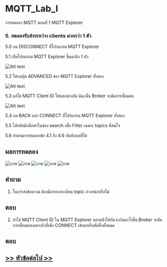 # MQTT_Lab_I
การทดลอง MQTT ตอนที่ 1  MQTT Explorer


### 5. ทดลองรับส่งระหว่าง clients มากกว่า 1 ตัว

5.0 กด DISCONNECT ที่โปรแกรม MQTT Explorer 

5.1 เปิดโปรแกรม MQTT Explorer ขึ้นมาอีก 1 ตัว

![Alt text](Pictures/Picture-11.png)

5.2 ให้กดปุ่ม ADVANCED ของ MQTT Explorer ทั้งสอง

![Alt text](./Pictures/Picture-12.png)


5.3 แก้ไข MQTT Client ID ให้แตกต่างกัน มิฉะนั้น Broker จะตัดการเชื่อมต่อ

![Alt text](./Pictures/Picture-13.png)

5.4 กด BACK และ CONNECT ที่โปรแกรม MQTT Explorer ทั้งสอง

5.5 ใส่รหัสนักศึกษาในช่อง search เพื่อ Filter เฉพาะ topics ที่สนใจ

5.6 ทำตามการทดลองข้อ 4.1 ถึง 4.6  บันทึกผลที่ได้

## ผลการทดลอง
![ภาพ](https://github.com/kammam19/MQTT_Lab_I/assets/112167732/b3412ac1-2aae-465e-b4c4-0478f3235497)
![ภาพ](https://github.com/kammam19/MQTT_Lab_I/assets/112167732/95cb5467-d50a-451d-893c-49b575f4e156)
![ภาพ](https://github.com/kammam19/MQTT_Lab_I/assets/112167732/c4603389-5566-434e-b6e4-0497ffd4724d)
![ภาพ](https://github.com/kammam19/MQTT_Lab_I/assets/112167732/1ca89fdd-aa46-4c7e-af51-f252f50c4856)
![ภาพ](https://github.com/kammam19/MQTT_Lab_I/assets/112167732/3100cb16-1497-41ec-bb9e-7abf17293176)

## คำถาม 

1. ในการส่งข้อความ ต้องมีการลงทะเบียน topic ล่วงหน้าหรือไม่
## ตอบ 

2. ถ้าใส่ MQTT Client ID ใน MQTT Explorer หลายตัวให้กันจะเกิดอะไรขึ้น ฺBroker จะตัดการเชื่อมต่อเฉพาะตัวที่เพิ่ง CONNECT เข้ามาหรือตัดทิ้งทั้งหมด
## ตอบ 

##  [>> หัวข้อต่อไป >>](./MQTT_Sheet_lab_3.md) 
